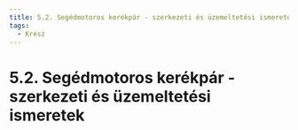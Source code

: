 ```yaml
---
title: 5.2. Segédmotoros kerékpár - szerkezeti és üzemeltetési ismeretek
tags:
  - Kresz
---
```


# 5.2. Segédmotoros kerékpár - szerkezeti és üzemeltetési ismeretek